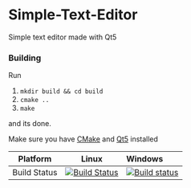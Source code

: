 # Simple-Text-Editor
Simple text editor made with Qt5

### Building
Run

1. `mkdir build && cd build`
2. `cmake ..`
3. `make`

and its done.

Make sure you have [CMake](https://cmake.org/ "CMake") and [Qt5](https://qt.io "Qt5") installed

| Platform      | Linux | Windows |
|:-------------:|:------:|:-----------|
| Build Status | [![Build Status](https://travis-ci.com/ReiseArnor/Simple-Text-Editor.svg?branch=master)](https://travis-ci.com/ReiseArnor/Simple-Text-Editor) | [![Build status](https://ci.appveyor.com/api/projects/status/wt8y3aeiu9jw6hcm?svg=true)](https://ci.appveyor.com/project/ReiseArnor/simple-text-editor) |
